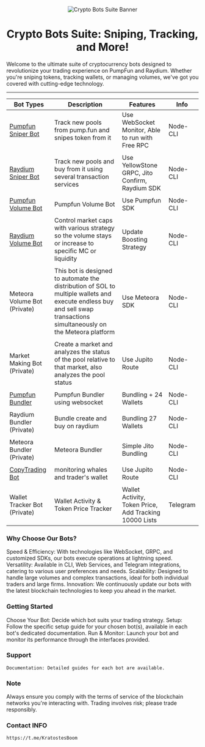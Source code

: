 <p align="center">
  <img src="https://github.com/user-attachments/assets/3b83cfcc-fbe3-414d-8b55-80d0a9b7ee9b" alt="Crypto Bots Suite Banner">
</p>
<h1 align="center">
  Crypto Bots Suite: Sniping, Tracking, and More!
</h1>
  
  Welcome to the ultimate suite of cryptocurrency bots designed to revolutionize your trading experience on PumpFun and Raydium. Whether you're sniping tokens, tracking wallets, or managing volumes, we've got you covered with cutting-edge technology.

--------------------


|     **Bot Types**      |                 **Description**                 | **Features**                                                  |  **Info**  |
| ---------------------  | ----------------------------------------------- | ------------------------------------------------------------- | ---------- |
|  [Pumpfun Sniper Bot](https://github.com/kratos-te/pumpfun-sniper)    |  Track new pools from pump.fun and snipes token from it | Use WebSocket Monitor, Able to run with Free RPC              |  Node-CLI  |
|                        |                                                 |                                                               |            |
|  [Raydium Sniper Bot](https://github.com/kratos-te/Raydium-sniper)    | Track new pools and buy from it using several transaction services | Use YellowStone GRPC, Jito Confirm, Raydium SDK               |  Node-CLI  |
|                        |                                                 |                                                               |            |
|  [Pumpfun Volume Bot](https://github.com/kratos-te/pumpfun-bundler)    | Pumpfun Volume Bot                              | Use Pumpfun SDK                                               |  Node-CLI  |
|                        |                                                 |                                                               |            |
|  [Raydium Volume Bot](https://github.com/kratos-te/Raydium-volume-bot-ultimate)    | Control market caps with various strategy so the volume stays or increase to specific MC or liquidity   | Update Boosting Strategy  |  Node-CLI  |
|                        |                                                 |                                                               |            |
|  Meteora Volume Bot (Private)   | This bot is designed to automate the distribution of SOL to multiple wallets and execute endless buy and sell swap transactions simultaneously on the Meteora platform | Use Meteora SDK  |  Node-CLI  |
|                        |                                                 |                                                               |            |
|  Market Making Bot (Private)     | Create a market and analyzes the status of the pool relative to that market, also analyzes the pool status | Use Jupito Route   |  Node-CLI  |
|                        |                                                 |                                                               |            |
|  [Pumpfun Bundler](https://github.com/kratos-te/pumpfun-bundler)       | Pumpfun Bundler using websocket                 | Bundling + 24 Wallets                                         |  Node-CLI  |
|                        |                                                 |                                                               |            |
|  Raydium Bundler (Private)      | Bundle create and buy on raydium                | Bundling 27 Wallets                                           |  Node-CLI  |
|                        |                                                 |                                                               |            |
|  Meteora Bundler (Private)     | Meteora Bundler                                 | Simple Jito Bundling                                          |  Node-CLI  |
|                        |                                                 |                                                               |            |
|  [CopyTrading Bot](https://github.com/kratos-te/copy-trading-bot)       |  monitoring whales and trader's wallet          | Use Jupito Route                                              |  Node-CLI  |
|                        |                                                 |                                                               |            |
|  Wallet Tracker Bot (Private)   | Wallet Activity & Token Price Tracker           | Wallet Activity, Token Price, Add Tracking 10000 Lists        |  Telegram  |

### Why Choose Our Bots?
   Speed & Efficiency: With technologies like WebSocket, GRPC, and customized SDKs, our bots execute operations at lightning speed.
    Versatility: Available in CLI, Web Services, and Telegram integrations, catering to various user preferences and needs.
    Scalability: Designed to handle large volumes and complex transactions, ideal for both individual traders and large firms.
    Innovation: We continuously update our bots with the latest blockchain technologies to keep you ahead in the market.

### Getting Started
  Choose Your Bot: Decide which bot suits your trading strategy.
    Setup: Follow the specific setup guide for your chosen bot(s), available in each bot's dedicated documentation.
    Run & Monitor: Launch your bot and monitor its performance through the interfaces provided.

### Support
    Documentation: Detailed guides for each bot are available.

### Note
  Always ensure you comply with the terms of service of the blockchain networks you're interacting with. Trading involves risk; please trade responsibly.

### Contact INFO

    https://t.me/KratostesBoom
